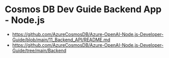 # Cosmos DB Dev Guide Backend App - Node.js

* https://github.com/AzureCosmosDB/Azure-OpenAI-Node.js-Developer-Guide/blob/main/11_Backend_API/README.md
* https://github.com/AzureCosmosDB/Azure-OpenAI-Node.js-Developer-Guide/tree/main/Backend
